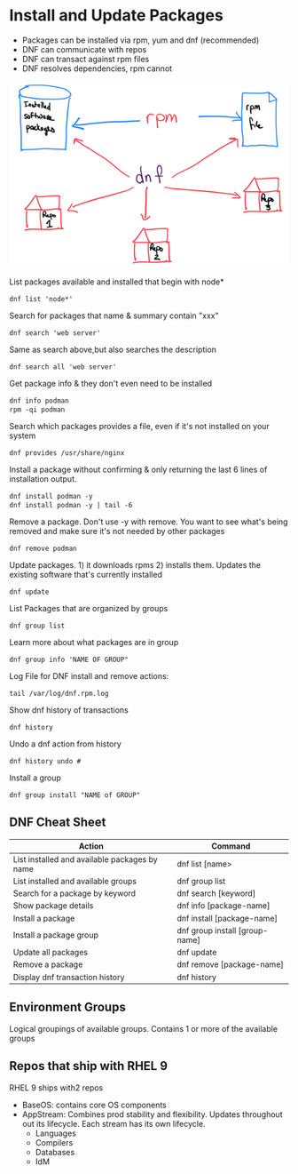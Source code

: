 # Install and Update Packages

- Packages can be installed via rpm, yum and dnf (recommended)
- DNF can communicate with repos
- DNF can transact against rpm files
- DNF resolves dependencies, rpm cannot

![DNF can do all the things](/images/dnf-cmd.png)

List packages available and installed that begin with node*
```
dnf list 'node*'
```

Search for packages that name & summary contain "xxx"
```
dnf search 'web server'
```

Same as search above,but also searches the description
```
dnf search all 'web server' 
```

Get package info & they don't even need to be installed
```
dnf info podman
rpm -qi podman
```

Search which packages provides a file, even if it's not installed on your system
```
dnf provides /usr/share/nginx
```

Install a package without confirming & only returning the last 6 lines of installation output. 
```
dnf install podman -y
dnf install podman -y | tail -6
```

Remove a package. Don't use -y with remove. You want to see what's being removed and make sure it's not needed by other packages
```
dnf remove podman
```

Update packages. 1) it downloads rpms 2) installs them. Updates the existing software that's currently installed
```
dnf update
```
List Packages that are organized by groups
```
dnf group list
```

Learn more about what packages are in group
```
dnf group info 'NAME OF GROUP"
```

Log File for DNF install and remove actions:
```
tail /var/log/dnf.rpm.log
```

Show dnf history of transactions
```
dnf history
```

Undo a dnf action from history
```
dnf history undo #
```

Install a group
``` 
dnf group install "NAME of GROUP"
```

## DNF Cheat Sheet
| Action | Command |
|---------|-------|
| List installed and available packages by name | dnf list [name>|
| List installed and available groups| dnf group list|
| Search for a package by keyword | dnf search [keyword]|
| Show package details | dnf info [package-name]|
| Install a package | dnf install [package-name]|
| Install a package group | dnf group install [group-name]|
| Update all packages | dnf update |
| Remove a package | dnf remove [package-name]|
| Display dnf  transaction history| dnf history|

## Environment Groups
Logical groupings of available groups. Contains 1 or more of the available groups

## Repos that ship with RHEL 9
RHEL 9 ships with2 repos
- BaseOS: contains core OS components
- AppStream: Combines prod stability and flexibility. Updates throughout out its lifecycle. Each stream has its own lifecycle.
    - Languages
    - Compilers
    - Databases
    - IdM

